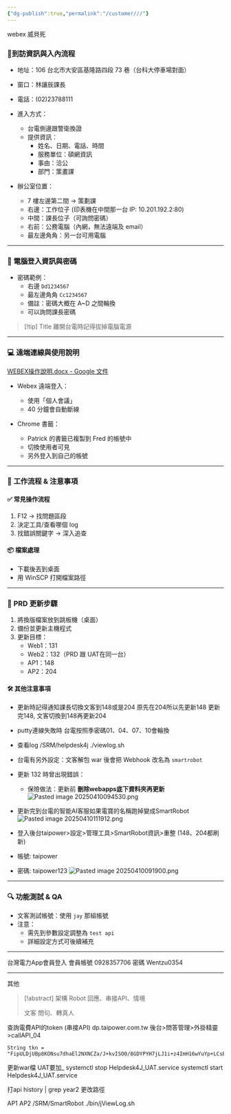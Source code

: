 ```yaml
---
{"dg-publish":true,"permalink":"/customer///"}
---
```



webex 威貝死
### **📍到訪資訊與入內流程**
- 地址：106 台北市大安區基隆路四段 73 巷（台科大停車場對面）
- 窗口：林讓辰課長
- 電話：(02)23788111
- 進入方式：
    - 台電側邊跟警衛換證
    - 提供資訊：
        - 姓名、日期、電話、時間
        - 服務單位：碩網資訊
        - 事由：洽公
        - 部門：策畫課

- 辦公室位置：
    - 7 樓左邊第二間 → 策劃課
    - 右邊：工作位子 (印表機在中間那一台 IP: 10.201.192.2:80)
    - 中間：課長位子（可詢問密碼）
    - 右前：公務電腦（內網，無法遠端及 email）
    - 最左邊角角：另一台可用電腦

---
### 🔐 **電腦登入資訊與密碼**
- 密碼範例：
	- 右邊 `Dd1234567`
	- 最左邊角角 `Cc1234567`
    - 備註：密碼大概在 A~D 之間輪換
    - 可以詢問課長密碼

> [!tip] Title
> 離開台電時記得拔掉電腦電源

---
### 💻 **遠端連線與使用說明**

[WEBEX操作說明.docx - Google 文件](https://docs.google.com/document/d/1h5kv7pIUGe0BjtXS_QUNJxef0o7mH-7L/edit)
- Webex 遠端登入：
    - 使用「個人會議」
    - 40 分鐘會自動斷線

- Chrome 書籤：
    - Patrick 的書籤已複製到 Fred 的帳號中
    - 切換使用者可見
    - 另外登入到自己的帳號

---
### 🧾 **工作流程 & 注意事項**

#### ✅ 常見操作流程
1. F12 → 找問題區段
2. 決定工具/查看哪個 log
3. 找錯誤關鍵字 → 深入追查
#### 📦 檔案處理
- 下載後丟到桌面
- 用 WinSCP 打開檔案路徑

---
### 🔄 **PRD 更新步驟**

1. 將換版檔案放到跳板機（桌面）
2. 備份並更新主機程式
3. 更新目標：
    - Web1：131
    - Web2：132（PRD 跟 UAT在同一台）
    - AP1：148
    - AP2：204

#### 🛠️ 其他注意事項

- 更新時記得通知課長切換文客到148或是204
	原先在204所以先更新148
	更新完148, 文客切換到148再更新204

- putty連線失敗時
	台電按照季密碼01、04、07、10會輪換

- 查看log
	/SRM/helpdesk4j
	./viewlog.sh

- 台電有另外設定：文客解包 war 後會把 Webhook 改名為 `smartrobot`
- 更新 132 時曾出現錯誤：
    - 保險做法：更新前 **刪除webapps底下資料夾再更新**
    ![Pasted image 20250410094530.png](/img/user/img/pasted/Pasted%20image%2020250410094530.png)
- 更新完到台電的智能AI客服如果電寶的名稱跑掉變成SmartRobot
![Pasted image 20250410111912.png](/img/user/img/pasted/Pasted%20image%2020250410111912.png)
- 登入後台taipower>設定>管理工具>SmartRobot資訊>重整 (148、204都刷新)
- 帳號: taipower
- 密碼: taipower123
![Pasted image 20250410091900.png](/img/user/img/pasted/Pasted%20image%2020250410091900.png)

---
### 🔍 **功能測試 & QA**

- 文客測試帳號：使用 `jay` 那組帳號
- 注意：
    - 需先到參數設定調整為 `test api`
    - 詳細設定方式可後續補充


---
台灣電力App會員登入
會員帳號 0928357706
密碼 Wentzu0354

---
其他

> [!abstract] 架構
> Robot
>回應、串接API、情境
>
>文客
>問句、轉真人
> 

查詢電費API的token (串接API)
dp.taipower.com.tw
後台>問答管理>外掛精靈>callAPI_04
```
String tkn = "FipULDjUBp8KONsu7dhaEl2NXNCZa/J+kvISO0/8GDYPYH7jLJ1i+z4ImH16wYuYp+LCsBPDuBaTSYYeJ0JhFA";
```

更新war檔 UAT要加_
systemctl stop Helpdesk4J_UAT.service
systemctl start Helpdesk4J_UAT.service

打api
history | grep year2
更改路徑

AP1 AP2
/SRM/SmartRobot
./bin/jViewLog.sh

